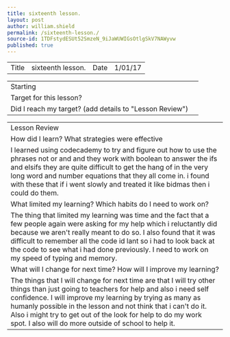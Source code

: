 ```yaml
---
title: sixteenth lesson.
layout: post
author: william.shield
permalink: /sixteenth-lesson./
source-id: 1TDFstydESUt52SmzeN_9iJaWUWIGsOtlgSkV7NAWyvw
published: true
---
```

<table>
  <tr>
    <td>Title</td>
    <td>sixteenth lesson.</td>
    <td>Date</td>
    <td>1/01/17</td>
  </tr>
</table>


<table>
  <tr>
    <td>Starting </td>
    <td></td>
  </tr>
  <tr>
    <td>Target for this lesson?</td>
    <td></td>
  </tr>
  <tr>
    <td>Did I reach my target? 
(add details to "Lesson Review")</td>
    <td></td>
  </tr>
</table>


<table>
  <tr>
    <td>Lesson Review</td>
  </tr>
  <tr>
    <td>How did I learn? What strategies were effective</td>
  </tr>
  <tr>
    <td>I learned using codecademy to try and figure out how to use the phrases not or and and they work with boolean to answer the ifs and elsifs they are quite difficult to get the hang of in the very long word and number equations that they all come in. i found with these that if i went slowly and treated it like bidmas then i could do them.</td>
  </tr>
  <tr>
    <td>What limited my learning? Which habits do I need to work on? </td>
  </tr>
  <tr>
    <td>The thing that limited my learning was time and the fact that a few people again were asking for my help which i reluctantly did because we aren't really meant to do so. I also found that it was difficult to remember all the code id lant so i had to look back at the code to see what i had done previously. I need to work on my speed of typing and memory.</td>
  </tr>
  <tr>
    <td>What will I change for next time? How will I improve my learning?</td>
  </tr>
  <tr>
    <td>The things that I will change for next time are that I will try other things than just going to teachers for help and also i need self confidence. I will improve my learning by trying as many as humanly possible in the lesson and not think that i can't do it. Also i might try to get out of the look for help to do my work spot. I also will do more outside of school to help it.</td>
  </tr>
</table>


